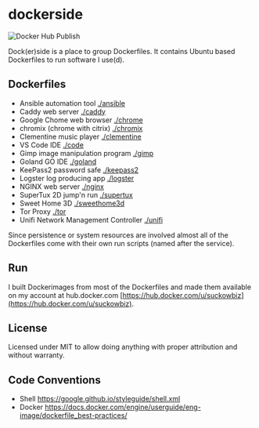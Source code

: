 # dockerside

![Docker Hub Publish](https://github.com/suckowbiz/dockerside/actions/workflows/build-and-push.yml/badge.svg?event=schedule)

Dock(er)side is a place to group Dockerfiles. It contains Ubuntu based Dockerfiles to run software I use(d).

## Dockerfiles

- Ansible automation tool [./ansible](./ansible) 
- Caddy web server [./caddy](./caddy)
- Google Chome web browser [./chrome](./chrome)
- chromix (chrome with citrix) [./chromix](./chromix)
- Clementine music player [./clementine](./clementine)
- VS Code IDE [./code](./code)
- Gimp image manipulation program [./gimp](./gimp)
- Goland GO IDE [./goland](./goland)
- KeePass2 password safe [./keepass2](./keepass2)
- Logster log producing app [./logster](./logster)
- NGINX web server [./nginx](./nginx)
- SuperTux 2D jump'n run [./supertux](./supertux)
- Sweet Home 3D [./sweethome3d](./sweethome3d)
- Tor Proxy [./tor](./tor)
- Unifi Network Management Controller [./unifi](./unifi)

Since persistence or system resources are involved almost all of the Dockerfiles come with their own run scripts (named after the service).

## Run

I built Dockerimages from most of the Dockerfiles and made them available on my account at hub.docker.com [https://hub.docker.com/u/suckowbiz](https://hub.docker.com/u/suckowbiz).

## License

Licensed under MIT to allow doing anything with proper attribution and without warranty.

## Code Conventions

- Shell <https://google.github.io/styleguide/shell.xml>
- Docker <https://docs.docker.com/engine/userguide/eng-image/dockerfile_best-practices/>
